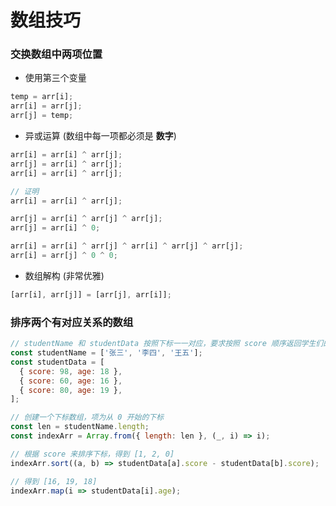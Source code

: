 # 数组技巧

### 交换数组中两项位置

- 使用第三个变量

```javascript
temp = arr[i];
arr[i] = arr[j];
arr[j] = temp;
```

- 异或运算 (数组中每一项都必须是 **数字**)

```javascript
arr[i] = arr[i] ^ arr[j];
arr[j] = arr[i] ^ arr[j];
arr[i] = arr[i] ^ arr[j];

// 证明
arr[i] = arr[i] ^ arr[j];

arr[j] = arr[i] ^ arr[j] ^ arr[j];
arr[j] = arr[i] ^ 0;

arr[i] = arr[i] ^ arr[j] ^ arr[i] ^ arr[j] ^ arr[j];
arr[i] = arr[j] ^ 0 ^ 0;
```

- 数组解构 (非常优雅)

```javascript
[arr[i], arr[j]] = [arr[j], arr[i]];
```

### 排序两个有对应关系的数组

```javascript
// studentName 和 studentData 按照下标一一对应，要求按照 score 顺序返回学生们的年龄 [16, 19, 18]
const studentName = ['张三', '李四', '王五'];
const studentData = [
  { score: 98, age: 18 },
  { score: 60, age: 16 },
  { score: 80, age: 19 },
];

// 创建一个下标数组，项为从 0 开始的下标
const len = studentName.length;
const indexArr = Array.from({ length: len }, (_, i) => i);

// 根据 score 来排序下标，得到 [1, 2, 0]
indexArr.sort((a, b) => studentData[a].score - studentData[b].score);

// 得到 [16, 19, 18]
indexArr.map(i => studentData[i].age);
```
